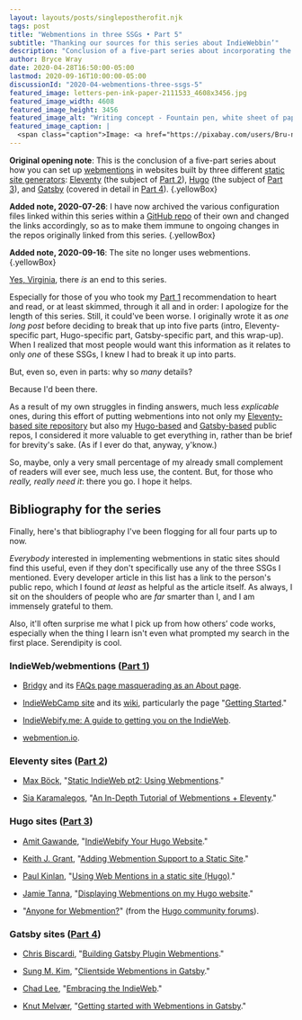 ```yaml
---
layout: layouts/posts/singlepostherofit.njk
tags: post
title: "Webmentions in three SSGs • Part 5"
subtitle: "Thanking our sources for this series about IndieWebbin’"
description: "Conclusion of a five-part series about incorporating the IndieWeb into three different static site generators (SSGs)."
author: Bryce Wray
date: 2020-04-28T16:50:00-05:00
lastmod: 2020-09-16T10:00:00-05:00
discussionId: "2020-04-webmentions-three-ssgs-5"
featured_image: letters-pen-ink-paper-2111533_4608x3456.jpg
featured_image_width: 4608
featured_image_height: 3456
featured_image_alt: "Writing concept - Fountain pen, white sheet of paper, open bottle of ink"
featured_image_caption: |
  <span class="caption">Image: <a href="https://pixabay.com/users/Bru-nO-1161770/?utm_source=link-attribution&amp;utm_medium=referral&amp;utm_campaign=image&amp;utm_content=2111533">Bruno /Germany</a>; <a href="https://pixabay.com/?utm_source=link-attribution&amp;utm_medium=referral&amp;utm_campaign=image&amp;utm_content=2111533">Pixabay</a></span>
---
```


**Original opening note**: This is the conclusion of a five-part series about how you can set up [webmentions](https://indieweb.org/Webmention) in websites built by three different [static site generators](https://staticgen.com): [Eleventy](https://11ty.dev) (the subject of [Part 2](/posts/2020/04/webmentions-three-ssgs-2)), [Hugo](https://gohugo.io) (the subject of [Part 3](/posts/2020/04/webmentions-three-ssgs-3)), and [Gatsby](https://gatsbyjs.org) (covered in detail in [Part 4](/posts/2020/04/webmentions-three-ssgs-4)).
{.yellowBox}

**Added note, 2020-07-26**: I have now archived the various configuration files linked within this series within a [GitHub repo](https://github.com/brycewray/files-webmentions) of their own and changed the links accordingly, so as to make them immune to ongoing changes in the repos originally linked from this series.
{.yellowBox}

**Added note, 2020-09-16**: The site no longer uses webmentions.
{.yellowBox}

[Yes, Virginia](https://en.wikipedia.org/wiki/Yes,_Virginia,_there_is_a_Santa_Claus), there *is* an end to this series.

Especially for those of you who took my [Part 1](/posts/2020/04/webmentions-three-ssgs-1) recommendation to heart and read, or at least skimmed, through it all and in order: I apologize for the length of this series. Still, it could've been worse. I originally wrote it as *one long post* before deciding to break that up into five parts (intro, Eleventy-specific part, Hugo-specific part, Gatsby-specific part, and this wrap-up). When I realized that most people would want this information as it relates to only *one* of these SSGs, I knew I had to break it up into parts.

But, even so, even in parts: why so *many* details?

Because I'd been there.

As a result of my own struggles in finding answers, much less *explicable* ones, during this effort of putting webmentions into not only my [Eleventy-based site repository](https://github.com/brycewray/eleventy_bundler) but also my [Hugo-based](https://github.com/brycewray/hugo_site_css-grid) and [Gatsby-based](https://github.com/brycewray/gatsby_site_css-grid) public repos, I considered it more valuable to get everything in, rather than be brief for brevity's sake. (As if I ever do that, anyway, y'know.)

So, maybe, only a very small percentage of my already small complement of readers will ever see, much less use, the content. But, for those who *really, really need it*: there you go. I hope it helps.


## Bibliography for the series

Finally, here's that bibliography I've been flogging for all four parts up to now.

*Everybody* interested in implementing webmentions in static sites should find this useful, even if they don't specifically use any of the three SSGs I mentioned. Every developer article in this list has a link to the person's public repo, which I found *at least* as helpful as the article itself. As always, I sit on the shoulders of people who are *far* smarter than I, and I am immensely grateful to them.

Also, it'll often surprise me what I pick up from how others’ code works, especially when the thing I learn isn't even what prompted my search in the first place. Serendipity is cool.

### IndieWeb/webmentions ([Part 1](/posts/2020/04/webmentions-three-ssgs-1))

- [Bridgy](https://brid.gy) and its [FAQs page masquerading as an About page](https://brid.gy/about).

- [IndieWebCamp site](https://indieweb.org) and its [wiki](https://indieweb.org/IndieWeb), particularly the page "[Getting Started](https://indieweb.org/Getting_Started)."

- [IndieWebify.me: A guide to getting you on the IndieWeb](https://indiewebify.me).

- [webmention.io](https://webmention.io).

### Eleventy sites ([Part 2](/posts/2020/04/webmentions-three-ssgs-2))

- [Max Böck](https://mxb.dev), "[Static IndieWeb pt2: Using Webmentions](https://mxb.dev/blog/using-webmentions-on-static-sites/)."

- [Sia Karamalegos](https://sia.codes), "[An In-Depth Tutorial of Webmentions + Eleventy](https://sia.codes/posts/webmentions-eleventy-in-depth/)."

### Hugo sites ([Part 3](/posts/2020/04/webmentions-three-ssgs-3))

- [Amit Gawande](https://www.amitgawande.com), "[IndieWebify Your Hugo Website](https://www.amitgawande.com/indiewebify-hugo-website/)."

- [Keith J. Grant](https://keithjgrant.com), "[Adding Webmention Support to a Static Site](https://keithjgrant.com/posts/2019/02/adding-webmention-support-to-a-static-site/)."

- [Paul Kinlan](https://paul.kinlan.me), "[Using Web Mentions in a static site (Hugo)](https://paul.kinlan.me/using-web-mentions-in-a-static-sitehugo/)."

- [Jamie Tanna](https://www.jvt.me), "[Displaying Webmentions on my Hugo website](https://www.jvt.me/posts/2019/03/18/displaying-webmentions/)."

- "[Anyone for Webmention?](https://discourse.gohugo.io/t/anyone-for-webmention/10411)" (from the [Hugo community forums](https://discourse.gohugo.io)).

### Gatsby sites ([Part 4](/posts/2020/04/webmentions-three-ssgs-4))

- [Chris Biscardi](https://www.christopherbiscardi.com), "[Building Gatsby Plugin Webmentions](https://www.christopherbiscardi.com/post/building-gatsby-plugin-webmentions)."

- [Sung M. Kim](https://sung.codes), "[Clientside Webmentions in Gatsby](https://sung.codes/blog/2020/02/17/clientside-webmentions-in-gatsby/)."

- [Chad Lee](https://www.chadly.net), "[Embracing the IndieWeb](https://www.chadly.net/embracing-the-indieweb/)."

- [Knut Melvær](https://www.knutmelvaer.no), "[Getting started with Webmentions in Gatsby](https://www.knutmelvaer.no/blog/2019/06/getting-started-with-webmentions-in-gatsby/)."